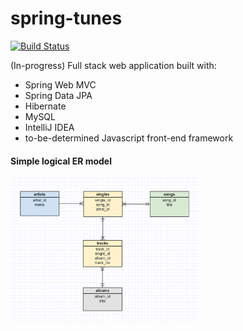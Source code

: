 # spring-tunes

[![Build Status](https://travis-ci.org/mikeacosta/spring-tunes.svg?branch=master)](https://travis-ci.org/mikeacosta/spring-tunes)

(In-progress) Full stack web application built with:
- Spring Web MVC
- Spring Data JPA
- Hibernate
- MySQL
- IntelliJ IDEA
- to-be-determined Javascript front-end framework

#### Simple logical ER model

<img src="content/erd.png" height="60%" width="60%" />
